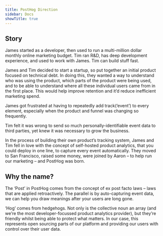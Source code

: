 ```yaml
---
title: PostHog Direction
sidebar: Docs
showTitle: true
---
```


## Story

James started as a developer, then used to run a multi-million dollar monthly online marketing budget. Tim ran R&D, has deep development experience, and used to work with James. Tim can build stuff fast.

James and Tim decided to start a startup, so put together an initial product focused on technical debt. In doing this, they wanted a way to understand who was using the product, which parts of the product were being used, and to be able to understand where all these individual users came from in the first place. This would help improve retention and it’d reduce inefficient marketing spend.

James got frustrated at having to repeatedly add track(‘event’) to every element, especially when the product and funnel was changing so frequently.

Tim felt it was wrong to send so much personally-identifiable event data to third parties, yet knew it was necessary to grow the business.

In the process of building their own product’s tracking system, James and Tim fell in love with the concept of self-hosted product analytics, that you could deploy in one line, to capture every event automatically. They moved to San Francisco, raised some money, were joined by Aaron – to help run our marketing – and PostHog was born.

## Why the name?

The ‘Post’ in PostHog comes from the concept of ex post facto laws – laws that are applied retroactively. The parallel is by auto-capturing event data, we can help you draw meanings after your users are long gone.

‘Hog’ comes from hedgehogs.  Not only is the collective noun an array (and we’re the most developer-focussed product analytics provider), but they’re friendly whilst being able to protect what matters. In our case, this represents open sourcing parts of our platform and providing our users with control over their user data.